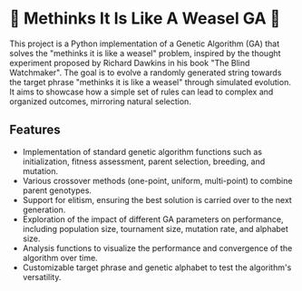 # 🧬 Methinks It Is Like A Weasel GA 🧬

This project is a Python implementation of a Genetic Algorithm (GA) that solves the "methinks it is like a weasel" problem, inspired by the thought experiment proposed by Richard Dawkins in his book "The Blind Watchmaker". The goal is to evolve a randomly generated string towards the target phrase "methinks it is like a weasel" through simulated evolution. It aims to showcase how a simple set of rules can lead to complex and organized outcomes, mirroring natural selection.

## Features

- Implementation of standard genetic algorithm functions such as initialization, fitness assessment, parent selection, breeding, and mutation.
- Various crossover methods (one-point, uniform, multi-point) to combine parent genotypes.
- Support for elitism, ensuring the best solution is carried over to the next generation.
- Exploration of the impact of different GA parameters on performance, including population size, tournament size, mutation rate, and alphabet size.
- Analysis functions to visualize the performance and convergence of the algorithm over time.
- Customizable target phrase and genetic alphabet to test the algorithm's versatility.

